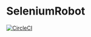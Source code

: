 # SeleniumRobot

[![CircleCI](https://circleci.com/gh/NVKPAVANKUMAR/SeleniumRobot.svg?style=svg)](https://circleci.com/gh/NVKPAVANKUMAR/SeleniumRobot)
